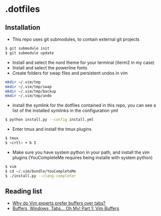 # .dotfiles

## Installation
- This repo uses git submodules, to contain external git projects
```sh
$ git submodule init
$ git submodule update
```
- Install and select the nord theme for your terminal (iterm2 in my case)
- Install and select the powerline fonts
- Create folders for swap files and persistent undos in vim
```sh
mkdir ~/.vim/tmp
mkdir ~/.vim/tmp/swap
mkdir ~/.vim/tmp/backup
mkdir ~/.vim/tmp/undo
```
- Install the symlink for the dotfiles contained in this repo, you can see a list of the 
installed symlinks in the configuration yml
```bash
$ python install.py --config install.yml
```
- Enter tmux and install the tmux plugins
```bash
$ tmux
$ <crtl> + b I
```
- Make sure you have system python in your path, and install the vim plugins (YouCompleteMe requires 
being installe with system python)
```bash
$ vim 
$ cd ~/.vim/bundle/YouCompleteMe
$ ./install.py --clang-completer
```

## Reading list
- [Why do Vim experts prefer buffers over tabs?](https://stackoverflow.com/questions/26708822/why-do-vim-experts-prefer-buffers-over-tabs)
- [Buffers, Windows, Tabs... Oh My! Part 1: Vim Buffers](https://dockyard.com/blog/2013/10/22/vim-buffers)
